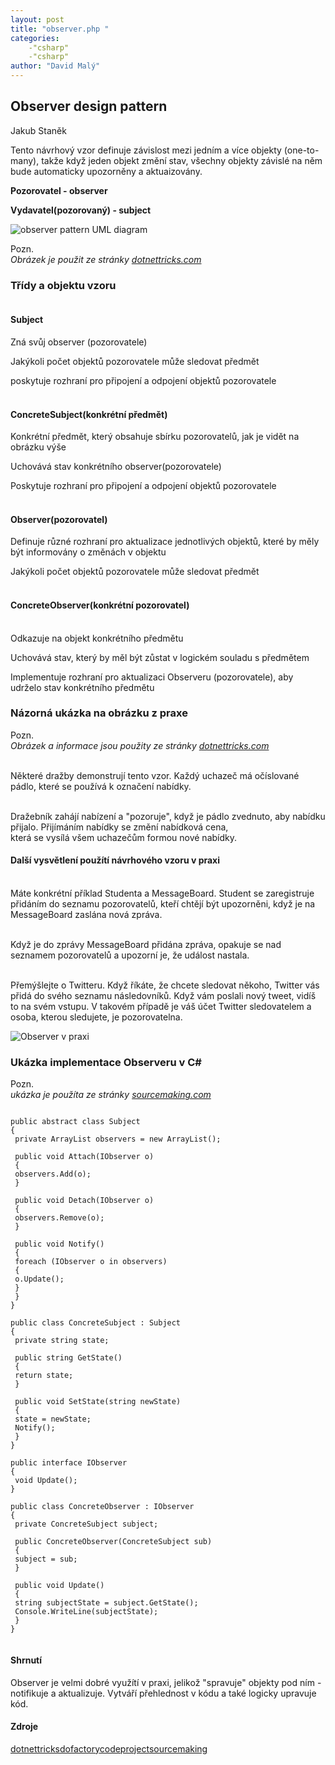 ```yaml
---
layout: post
title: "observer.php "
categories:
    -"csharp"
    -"csharp"
author: "David Malý"
--- 
```



##   Observer design pattern


Jakub Staněk



Tento návrhový vzor definuje závislost mezi jedním a více objekty (one-to-many), takže když jeden objekt změní stav, všechny objekty závislé na něm bude automaticky upozorněny a aktuaizovány.



**Pozorovatel - observer**



**Vydavatel(pozorovaný) - subject**



![observer pattern UML diagram](images/observerClassDiagram.png)



Pozn.<br>    *Obrázek je použit ze stránky [dotnettricks.com](http://www.dotnettricks.com/learn/designpatterns/observer-design-pattern-c-sharp)*


### Třídy a objektu vzoru

#### <br>    Subject<br>


Zná svůj observer (pozorovatele)



Jakýkoli počet objektů pozorovatele může sledovat předmět



poskytuje rozhraní pro připojení a odpojení objektů pozorovatele


#### <br>    ConcreteSubject(konkrétní předmět)<br>


Konkrétní předmět, který obsahuje sbírku pozorovatelů, jak je vidět na obrázku výše



Uchovává stav konkrétního observer(pozorovatele)



Poskytuje rozhraní pro připojení a odpojení objektů pozorovatele


#### <br>    Observer(pozorovatel)<br>


Definuje různé rozhraní pro aktualizace jednotlivých objektů, které by měly být informovány o změnách v objektu



Jakýkoli počet objektů pozorovatele může sledovat předmět


#### <br>    ConcreteObserver(konkrétní pozorovatel)<br><br>


Odkazuje na objekt konkrétního předmětu



Uchovává stav, který by měl být zůstat v logickém souladu s předmětem



Implementuje rozhraní pro aktualizaci Observeru (pozorovatele), aby udrželo stav konkrétního předmětu


### Názorná ukázka na obrázku z praxe


Pozn.<br>    *Obrázek a informace jsou použity ze stránky [dotnettricks.com](http://www.dotnettricks.com/learn/designpatterns/observer-design-pattern-c-sharp)*



<br>    Některé dražby demonstrují tento vzor. Každý uchazeč má očíslované pádlo, které se používá k označení nabídky.<br>



<br>    Dražebník zahájí nabízení a "pozoruje", když je pádlo zvednuto, aby nabídku přijalo. Přijímáním nabídky se změní nabídková cena,<br>    která se vysílá všem uchazečům formou nové nabídky.<br>


#### Další vysvětlení použítí návrhového vzoru v praxi


<br>    Máte konkrétní příklad Studenta a MessageBoard. Student se zaregistruje přidáním do seznamu pozorovatelů, kteří chtějí být upozorněni, když je na MessageBoard zaslána nová zpráva.<br>



<br>    Když je do zprávy MessageBoard přidána zpráva, opakuje se nad seznamem pozorovatelů a upozorní je, že událost nastala.<br>



<br>    Přemýšlejte o Twitteru. Když říkáte, že chcete sledovat někoho, Twitter vás přidá do svého seznamu následovníků. Když vám poslali nový tweet, vidíš to na svém vstupu. V takovém případě je váš účet Twitter sledovatelem a osoba, kterou sledujete, je pozorovatelna.<br>



![Observer v praxi](images/observerAuction.png)


### Ukázka implementace Observeru v C#


Pozn.<br>    *ukázka je použíta ze stránky [sourcemaking.com](https://sourcemaking.com/design_patterns/facade)*


```

public abstract class Subject
{
 private ArrayList observers = new ArrayList();

 public void Attach(IObserver o)
 {
 observers.Add(o);
 }

 public void Detach(IObserver o)
 {
 observers.Remove(o);
 }

 public void Notify()
 {
 foreach (IObserver o in observers)
 {
 o.Update();
 }
 }
}

public class ConcreteSubject : Subject
{
 private string state;

 public string GetState()
 {
 return state;
 }

 public void SetState(string newState)
 {
 state = newState;
 Notify();
 }
}

public interface IObserver
{
 void Update();
}

public class ConcreteObserver : IObserver
{
 private ConcreteSubject subject;

 public ConcreteObserver(ConcreteSubject sub)
 {
 subject = sub;
 }

 public void Update()
 {
 string subjectState = subject.GetState();
 Console.WriteLine(subjectState);
 }
}


```

#### Shrnutí


Observer je velmi dobré využítí v praxi, jelikož "spravuje" objekty pod ním - notifikuje a aktualizuje. Vytváří přehlednost v kódu a také logicky upravuje kód.


#### Zdroje
[dotnettricks](http://www.dotnettricks.com/learn/designpatterns/observer-design-pattern-c-sharp)[dofactory](http://www.dofactory.com/net/observer-design-pattern)[codeproject](https://www.codeproject.com/Tips/769084/Observer-Pattern-Csharp)[sourcemaking](https://sourcemaking.com/design_patterns/observer)